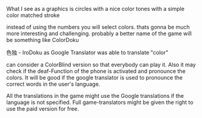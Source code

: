 What I see as a graphics is
circles with a nice color tones with a simple color matched stroke


instead of using the numbers you will select colors.
thats gonna be much more interesting and challenging.
probably a better name of the game will be something like ColorDoku 

色独 - IroDoku as Google Translator was able to translate "color"

can consider a ColorBlind version so that everybody can play it.
Also it may check if the deaf-Function of the phone is activated and pronounce the colors.
It will be good if the google translator is used to pronounce the correct words in the user's language.

All the translations in the game might use the Google translations if the language is not specified.
Full game-translators might be given the right to use the paid version for free.